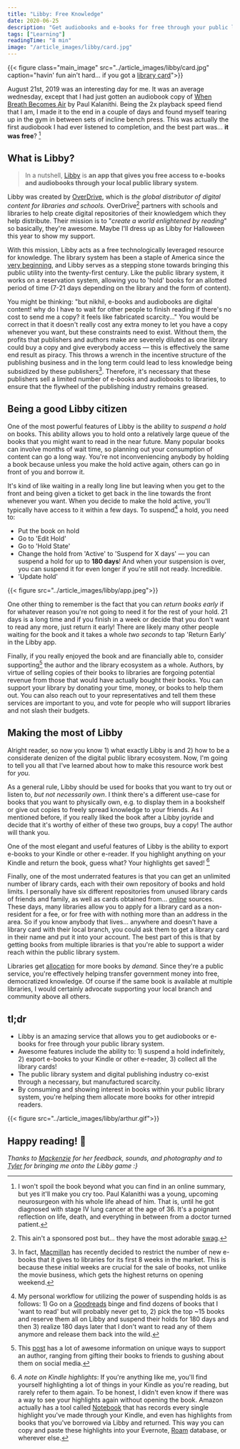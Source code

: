 ```yaml
---
title: "Libby: Free Knowledge"
date: 2020-06-25
description: "Get audiobooks and e-books for free through your public library system with the incredible app, Libby."
tags: ["Learning"]
readingTime: "8 min"
image: "/article_images/libby/card.jpg"
---
```


{{< figure class="main_image" src="../article_images/libby/card.jpg" caption="havin' fun ain't hard... if you got a [library card](https://www.youtube.com/watch?v=p2WdtpNZjnU)">}}

August 21st, 2019 was an interesting day for me. It was an average wednesday, except that I had just gotten an audiobook copy of [When Breath Becomes Air](https://www.goodreads.com/book/show/25899336-when-breath-becomes-air) by Paul Kalanithi. Being the 2x playback speed fiend that I am, I made it to the end in a couple of days and found myself tearing up in the gym in between sets of incline bench press. This was actually the first audiobook I had ever listened to completion, and the best part was... **it was free**? [^1]

## What is Libby?

> In a nutshell, [Libby](https://www.overdrive.com/apps/libby/) is **an app that gives you free access to e-books and audiobooks through your local public library system**.

Libby was created by [OverDrive](https://company.overdrive.com/), which is *the global distributor of digital content for libraries and schools.* OverDrive[^2] partners with schools and libraries to help create digital repositories of their knowledgem which they help distribute. Their mission is to "*create a world enlightened by reading*" so basically, they're awesome. Maybe I'll dress up as Libby for Halloween this year to show my support.

With this mission, Libby acts as a free technologically leveraged resource for knowledge. The library system has been a staple of America since the [very beginning](https://www.sturgislibrary.org/history/oldest-library/#:~:text=The%20Library%20Company%20of%20Philadelphia%2C%20founded%20in%201731%20by%20Benjamin,the%20first%20truly%20public%20library.), and Libby serves as a stepping stone towards bringing this public utility into the twenty-first century. Like the public library system, it works on a reservation system, allowing you to 'hold' books for an allotted period of time (7-21 days depending on the library and the form of content).

You might be thinking: "but nikhil, e-books and audiobooks are digital content! why do I have to wait for other people to finish reading if there's no cost to send me a copy? it feels like fabricated scarcity..." You would be correct in that it doesn't really cost any extra money to let you have a copy whenever you want, but these constraints need to exist. Without them, the profits that publishers and authors make are severely diluted as one library could buy a copy and give everybody access — this is effectively the same end result as piracy. This throws a wrench in the incentive structure of the publishing business and in the long term could lead to less knowledge being subsidized by these publishers[^3]. Therefore, it's necessary that these publishers sell a limited number of e-books and audiobooks to libraries, to ensure that the flywheel of the publishing industry remains greased.

## Being a good Libby citizen

One of the most powerful features of Libby is the ability to *suspend a hold* on books. This ability allows you to hold onto a relatively large queue of the books that you might want to read in the near future. Many popular books can involve months of wait time, so planning out your consumption of content can go a long way. You're not inconveniencing anybody by holding a book because unless you make the hold active again, others can go in front of you and borrow it.

It's kind of like waiting in a really long line but leaving when you get to the front and being given a ticket to get back in the line towards the front whenever you want. When you decide to make the hold active, you'll typically have access to it within a few days. To suspend[^4] a hold, you need to:

- Put the book on hold
- Go to 'Edit Hold'
- Go to 'Hold State'
- Change the hold from 'Active' to 'Suspend for X days' — you can suspend a hold for up to **180 days**! And when your suspension is over, you can suspend it for even longer if you're still not ready. Incredible.
- 'Update hold'


{{< figure src="../article_images/libby/app.jpeg">}}

One other thing to remember is the fact that you can *return books early* if for whatever reason you're not going to need it for the rest of your hold. 21 days is a long time and if you finish in a week or decide that you don't want to read any more, just return it early! There are likely many other people waiting for the book and it takes a whole *two seconds* to tap 'Return Early' in the Libby app.

Finally, if you really enjoyed the book and are financially able to, consider supporting[^5] the author and the library ecosystem as a whole. Authors, by virtue of selling copies of their books to libraries are forgoing potential revenue from those that would have actually bought their books. You can support your library by donating your time, money, or books to help them out. You can also reach out to your representatives and tell them these services are important to you, and vote for people who will support libraries and not slash their budgets.

## Making the most of Libby

Alright reader, so now you know 1) what exactly Libby is and 2) how to be a considerate denizen of the digital public library ecosystem. Now, I'm going to tell you all that I've learned about how to make this resource work best for *you.*

As a general rule, Libby should be used for books that you want to try out or listen to, *but not necessarily own*. I think there's a different use-case for books that you want to physically own, e.g. to display them in a bookshelf or give out copies to freely spread knowledge to your friends. As I mentioned before, if you really liked the book after a Libby joyride and decide that it's worthy of either of these two groups, buy a copy! The author will thank you.

One of the most elegant and useful features of Libby is the ability to export e-books to your Kindle or other e-reader. If you highlight anything on your Kindle and return the book, guess what? Your highlights get saved! [^6]

Finally, one of the most underrated features is that you can get an unlimited number of library cards, each with their own repository of books and hold limits. I personally have six different repositories from unused library cards of friends and family, as well as cards obtained from... [*online*](https://www.reddit.com/r/audiobooks/comments/ad6f33/how_many_libraries_do_you_have_for_your_libby_app/) sources. These days, many libraries allow you to apply for a library card as a non-resident for a fee, or for free with with nothing more than an address in the area. So if you know anybody that lives... anywhere and doesn't have a library card with their local branch, you could ask them to get a library card in their name and put it into your account. The best part of this is that by getting books from multiple libraries is that you're able to support a wider reach within the public library system.

Libraries get [allocation](https://litreactor.com/columns/how-libraries-acquire-books-because-most-people-including-digital-piracy-advocates-dont-seem) for more books by *demand.* Since they're a public service, you're effectively helping transfer government money into free, democratized knowledge. Of course if the same book is available at multiple libraries, I would certainly advocate supporting your local branch and community above all others.

## tl;dr

- Libby is an amazing service that allows you to get audiobooks or e-books for free through your public library system.
- Awesome features include the ability to: 1) suspend a hold indefinitely, 2) export e-books to your Kindle or other e-reader, 3) collect all the library cards!
- The public library system and digital publishing industry co-exist through a necessary, but manufactured scarcity.
- By consuming and showing interest in books within your public library system, you're helping them allocate more books for other intrepid readers.

{{< figure src="../article_images/libby/arthur.gif">}}

## Happy reading! 📖

*Thanks to [Mackenzie](https://littlecurrywurst.com) for her feedback, sounds, and photography and to [Tyler](http://www.tylerjrichards.com/) for bringing me onto the Libby game :}*

[^1]: I won't spoil the book beyond what you can find in an online summary, but yes it'll make you cry too. Paul Kalanithi was a young, upcoming neurosurgeon with his whole life ahead of him. That is, until he got diagnosed with stage IV lung cancer at the age of 36. It's a poignant reflection on life, death, and everything in between from a doctor turned patient.

[^2]: This ain't a sponsored post but... they have the most adorable [swag](https://stores.inksoft.com/the_overdrive_store/shop/home).

[^3]: In fact, [Macmillan](https://www.npr.org/2019/11/01/775150979/you-may-have-to-wait-to-borrow-a-new-e-book-from-the-library) has recently decided to restrict the number of new e-books that it gives to libraries for its first 8 weeks in the market. This is because these initial weeks are crucial for the sale of books, not unlike the movie business, which gets the highest returns on opening weekend.

[^4]: My personal workflow for utilizing the power of suspending holds is as follows: 1) Go on a [Goodreads](https://www.goodreads.com/user/show/36837307-nikhil-thota) binge and find dozens of books that I 'want to read' but will probably never get to, 2) pick the top ~15 books and reserve them all on Libby and suspend their holds for 180 days and then 3) realize 180 days later that I don't want to read any of them anymore and release them back into the wild.

[^5]: This [post](https://www.jzacharypike.com/blog/2020/01/10-ways-to-support-authors-you-love/) has a lot of awesome information on unique ways to support an author, ranging from gifting their books to friends to gushing about them on social media.

[^6]: *A note on Kindle highlights*: If you're anything like me, you'll find yourself highlighting a lot of things in your Kindle as you're reading, but rarely refer to them again. To be honest, I didn't even know if there was a way to see your highlights again without opening the book. Amazon actually has a tool called [Notebook](https://read.amazon.com/notebook) that has records every single highlight you've made through your Kindle, and even has highlights from books that you've borrowed via Libby and returned. This way you can copy and paste these highlights into your Evernote, [Roam](https://roamresearch.com/) database, or wherever else.